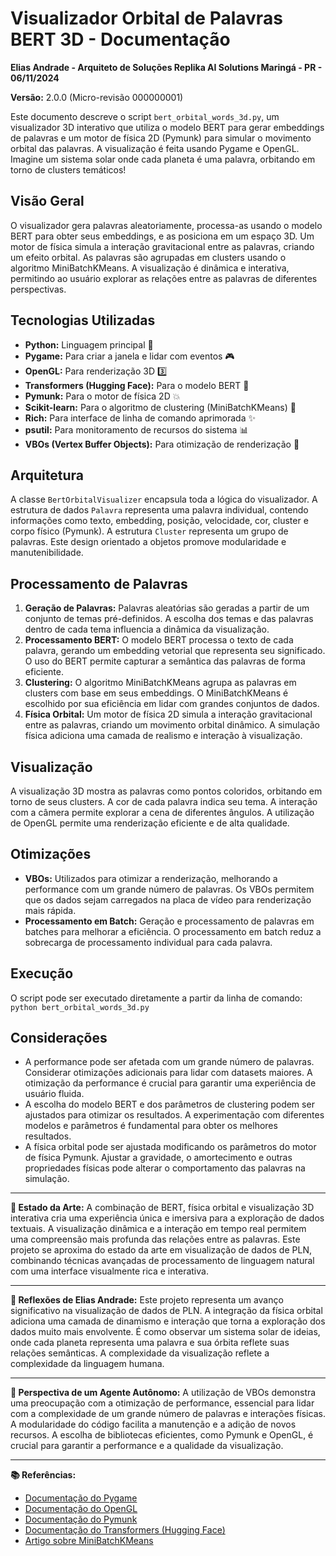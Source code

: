 # Visualizador Orbital de Palavras BERT 3D - Documentação

**Elias Andrade - Arquiteto de Soluções Replika AI Solutions Maringá - PR - 06/11/2024**

**Versão:** 2.0.0 (Micro-revisão 000000001)

Este documento descreve o script `bert_orbital_words_3d.py`, um visualizador 3D interativo que utiliza o modelo BERT para gerar embeddings de palavras e um motor de física 2D (Pymunk) para simular o movimento orbital das palavras. A visualização é feita usando Pygame e OpenGL.  Imagine um sistema solar onde cada planeta é uma palavra, orbitando em torno de clusters temáticos!

## Visão Geral

O visualizador gera palavras aleatoriamente, processa-as usando o modelo BERT para obter seus embeddings, e as posiciona em um espaço 3D. Um motor de física simula a interação gravitacional entre as palavras, criando um efeito orbital. As palavras são agrupadas em clusters usando o algoritmo MiniBatchKMeans.  A visualização é dinâmica e interativa, permitindo ao usuário explorar as relações entre as palavras de diferentes perspectivas.

## Tecnologias Utilizadas

* **Python:** Linguagem principal 🐍
* **Pygame:** Para criar a janela e lidar com eventos 🎮
* **OpenGL:** Para renderização 3D 3️⃣
* **Transformers (Hugging Face):** Para o modelo BERT 🤖
* **Pymunk:** Para o motor de física 2D 💥
* **Scikit-learn:** Para o algoritmo de clustering (MiniBatchKMeans) 🧮
* **Rich:** Para interface de linha de comando aprimorada ✨
* **psutil:** Para monitoramento de recursos do sistema 📊
* **VBOs (Vertex Buffer Objects):** Para otimização de renderização 🚀

## Arquitetura

A classe `BertOrbitalVisualizer` encapsula toda a lógica do visualizador. A estrutura de dados `Palavra` representa uma palavra individual, contendo informações como texto, embedding, posição, velocidade, cor, cluster e corpo físico (Pymunk). A estrutura `Cluster` representa um grupo de palavras.  Este design orientado a objetos promove modularidade e manutenibilidade.

## Processamento de Palavras

1. **Geração de Palavras:** Palavras aleatórias são geradas a partir de um conjunto de temas pré-definidos.  A escolha dos temas e das palavras dentro de cada tema influencia a dinâmica da visualização.
2. **Processamento BERT:** O modelo BERT processa o texto de cada palavra, gerando um embedding vetorial que representa seu significado.  O uso do BERT permite capturar a semântica das palavras de forma eficiente.
3. **Clustering:** O algoritmo MiniBatchKMeans agrupa as palavras em clusters com base em seus embeddings.  O MiniBatchKMeans é escolhido por sua eficiência em lidar com grandes conjuntos de dados.
4. **Física Orbital:** Um motor de física 2D simula a interação gravitacional entre as palavras, criando um movimento orbital dinâmico.  A simulação física adiciona uma camada de realismo e interação à visualização.

## Visualização

A visualização 3D mostra as palavras como pontos coloridos, orbitando em torno de seus clusters. A cor de cada palavra indica seu tema. A interação com a câmera permite explorar a cena de diferentes ângulos.  A utilização de OpenGL permite uma renderização eficiente e de alta qualidade.

## Otimizações

* **VBOs:** Utilizados para otimizar a renderização, melhorando a performance com um grande número de palavras.  Os VBOs permitem que os dados sejam carregados na placa de vídeo para renderização mais rápida.
* **Processamento em Batch:** Geração e processamento de palavras em batches para melhorar a eficiência.  O processamento em batch reduz a sobrecarga de processamento individual para cada palavra.

## Execução

O script pode ser executado diretamente a partir da linha de comando: `python bert_orbital_words_3d.py`

## Considerações

* A performance pode ser afetada com um grande número de palavras. Considerar otimizações adicionais para lidar com datasets maiores.  A otimização da performance é crucial para garantir uma experiência de usuário fluida.
* A escolha do modelo BERT e dos parâmetros de clustering podem ser ajustados para otimizar os resultados.  A experimentação com diferentes modelos e parâmetros é fundamental para obter os melhores resultados.
* A física orbital pode ser ajustada modificando os parâmetros do motor de física Pymunk.  Ajustar a gravidade, o amortecimento e outras propriedades físicas pode alterar o comportamento das palavras na simulação.

---
**🚀 Estado da Arte:** A combinação de BERT, física orbital e visualização 3D interativa cria uma experiência única e imersiva para a exploração de dados textuais. A visualização dinâmica e a interação em tempo real permitem uma compreensão mais profunda das relações entre as palavras.  Este projeto se aproxima do estado da arte em visualização de dados de PLN, combinando técnicas avançadas de processamento de linguagem natural com uma interface visualmente rica e interativa.

---
**🤔 Reflexões de Elias Andrade:** Este projeto representa um avanço significativo na visualização de dados de PLN. A integração da física orbital adiciona uma camada de dinamismo e interação que torna a exploração dos dados muito mais envolvente. É como observar um sistema solar de ideias, onde cada planeta representa uma palavra e sua órbita reflete suas relações semânticas.  A complexidade da visualização reflete a complexidade da linguagem humana.

---
**🤖 Perspectiva de um Agente Autônomo:** A utilização de VBOs demonstra uma preocupação com a otimização de performance, essencial para lidar com a complexidade de um grande número de palavras e interações físicas. A modularidade do código facilita a manutenção e a adição de novos recursos.  A escolha de bibliotecas eficientes, como Pymunk e OpenGL, é crucial para garantir a performance e a qualidade da visualização.

---
**📚 Referências:**

* [Documentação do Pygame](https://www.pygame.org/docs/)
* [Documentação do OpenGL](https://www.opengl.org/)
* [Documentação do Pymunk](https://www.pymunk.org/en/latest/)
* [Documentação do Transformers (Hugging Face)](https://huggingface.co/docs/transformers/index)
* [Artigo sobre MiniBatchKMeans](https://scikit-learn.org/stable/modules/clustering.html#mini-batch-kmeans)
